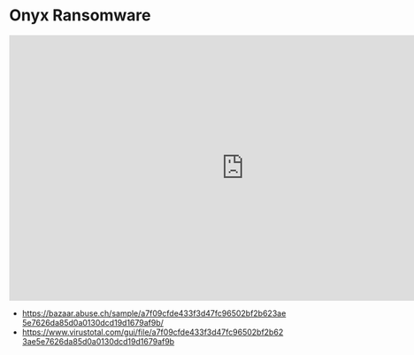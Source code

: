 # Onyx Ransomware

<iframe width="848" height="480" src="https://www.youtube.com/embed/Lio29cxMUuc" title="YouTube video player" frameborder="0" allow="accelerometer; autoplay; clipboard-write; encrypted-media; gyroscope; picture-in-picture" allowfullscreen></iframe>

* https://bazaar.abuse.ch/sample/a7f09cfde433f3d47fc96502bf2b623ae5e7626da85d0a0130dcd19d1679af9b/
* https://www.virustotal.com/gui/file/a7f09cfde433f3d47fc96502bf2b623ae5e7626da85d0a0130dcd19d1679af9b


